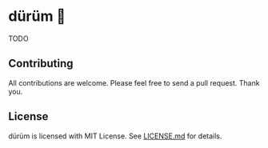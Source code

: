 # dürüm 🌯

TODO

## Contributing

All contributions are welcome. Please feel free to send a pull request. Thank you.

## License

dürüm is licensed with MIT License. See [LICENSE.md](https://github.com/makiftutuncu/durum/blob/master/LICENSE.md) for details.

